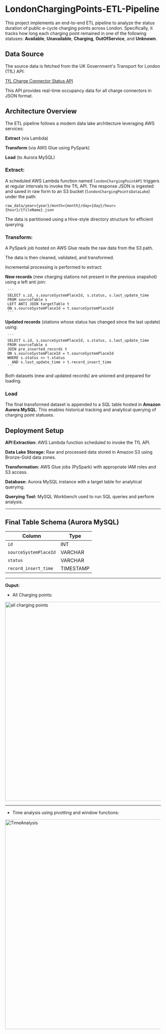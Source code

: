 # LondonChargingPoints-ETL-Pipeline

This project implements an end-to-end ETL pipeline to analyze the status duration of public e-cycle charging points across London. Specifically, it tracks how long each charging point remained in one of the following statuses: **Available**, **Unavailable**, **Charging**, **OutOfService**, and **Unknown**.


## Data Source
The source data is fetched from the UK Government's Transport for London (TfL) API:

[TfL Charge Connector Status API](https://api-portal.tfl.gov.uk/api-details#api=Occupancy&operation=Occupancy_GetAllChargeConnectorStatus)

This API provides real-time occupancy data for all charge connectors in JSON format.



## Architecture Overview
The ETL pipeline follows a modern data lake architecture leveraging AWS services:

**Extract** (via Lambda)

**Transform** (via AWS Glue using PySpark)

**Load** (to Aurora MySQL)

### Extract:

A scheduled AWS Lambda function named `londonChargingPointAPI` triggers at regular intervals to invoke the TfL API.
The response JSON is ingested and saved in raw form to an S3 bucket (`londonChargingPointsDataLake`) under the path:
  ```
  raw_data/year={year}/month={month}/day={day}/hour={hour}/{fileName}.json
  ```
The data is partitioned using a Hive-style directory structure for efficient querying.

### Transform:

A PySpark job hosted on AWS Glue reads the raw data from the S3 path. 

The data is then cleaned, validated, and transformed.


Incremental processing is performed to extract:

**New records** (new charging stations not present in the previous snapshot) using a left anti join:

     ```
     SELECT s.id, s.sourceSystemPlaceId, s.status, s.last_update_time
     FROM sourceTable s
     LEFT ANTI JOIN targetTable t
     ON s.sourceSystemPlaceId = t.sourceSystemPlaceId
     ```

**Updated records** (stations whose status has changed since the last update) using:

     ```
     SELECT s.id, s.sourceSystemPlaceId, s.status, s.last_update_time
     FROM sourceTable s
     JOIN pre_inserted_records t
     ON s.sourceSystemPlaceId = t.sourceSystemPlaceId
     WHERE s.status <> t.status
       AND s.last_update_time > t.record_insert_time
     ```
Both datasets (new and updated records) are unioned and prepared for loading.

### Load

The final transformed dataset is appended to a SQL table hosted in **Amazon Aurora MySQL**.
This enables historical tracking and analytical querying of charging point statuses.


## Deployment Setup

**API Extraction:** AWS Lambda function scheduled to invoke the TfL API.

**Data Lake Storage:** Raw and processed data stored in Amazon S3 using Bronze-Gold data zones.

**Transformation:** AWS Glue jobs (PySpark) with appropriate IAM roles and S3 access.

**Database:** Aurora MySQL instance with a target table for analytical querying.

**Querying Tool:** MySQL Workbench used to run SQL queries and perform analysis.


---

## Final Table Schema (Aurora MySQL)
| Column                | Type      |
| --------------------- | --------- |
| `id`                  | INT       |
| `sourceSystemPlaceId` | VARCHAR   |
| `status`              | VARCHAR   |
| `record_insert_time`  | TIMESTAMP |

---
  
**Ouput:**
- All Charging points:
<img width="644" alt="all charging points" src="https://github.com/user-attachments/assets/c8a08881-8cd9-4047-82e5-1743b795005b" />

---

- Time analysis using pivotting and window functions:
<img width="678" alt="TimeAnalysis" src="https://github.com/user-attachments/assets/e18d2f7b-57cf-4cb6-bab1-e5e26d7b65a2" />
